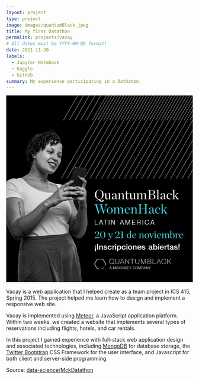 ```yaml
---
layout: project
type: project
image: images/quantumBlack.jpeg
title: My first Datathon
permalink: projects/vacay
# All dates must be YYYY-MM-DD format!
date: 2021-11-20
labels:
  - Jupyter Notebook
  - Kaggle
  - GitHub
summary: My experience participating in a Dathaton.
---
```


<img class="ui medium right floated rounded image" src="../images/quantumBlack.jpeg">

Vacay is a web application that I helped create as a team project in ICS 415, Spring 2015. The project helped me learn how to design and implement a responsive web site.

Vacay is implemented using [Meteor](http://meteor.com), a JavaScript application platform. Within two weeks, we created a website that implements several types of reservations including flights, hotels, and car rentals.

In this project I gained experience with full-stack web application design and associated technologies, including [MongoDB](http://mongodb.com) for database storage, the [Twitter Bootstrap](http://getbootstrap.com/) CSS Framework for the user interface, and Javascript for both client and server-side programming. 
 
Source: <a href="https://github.com/neli12/data-science/MckDatathon"><i class="large github icon"></i>data-science/MckDatathon</a>

